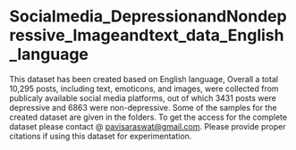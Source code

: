 # Socialmedia_DepressionandNondepressive_Imageandtext_data_English_language
This dataset has been created based on English language, Overall a total 10,295 posts, including text, emoticons, and images, were collected from publicaly available social media platforms, out of which 3431 posts were depressive and 6863 were non-depressive.
Some of the samples for the created dataset are given in the folders.
To get the access for the complete dataset please contact @ pavisaraswat@gmail.com.
Please provide proper citations if using this dataset for experimentation.
